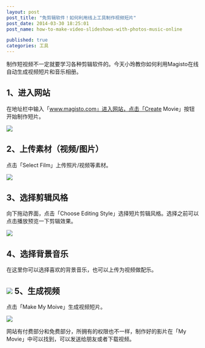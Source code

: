 ```yaml
---
layout: post
post_title: "免剪辑软件！如何利用线上工具制作视频短片"
post_date: 2014-03-30 18:25:01
post_name: how-to-make-video-slideshows-with-photos-music-online

published: true
categories: 工具
---
```


制作短视频不一定就要学习各种剪辑软件的。今天小玲教你如何利用Magisto在线自动生成视频短片和音乐相册。

## 1、进入网站

在地址栏中输入「www.magisto.com」进入网站，点击「Create Movie」按钮开始制作短片。

![](http://mmbiz.qpic.cn/mmbiz/z3T1vlHdIXib7v9TBgjykGlkicVdf7Fx6kmrrmjseqtTspyfJrTNich1AsdEy3XeTr7KicmiaGVEvibfcEXicVMJlwunw/0)

## 2、上传素材（视频/图片）

点击「Select Film」上传照片/视频等素材。

![](http://mmbiz.qpic.cn/mmbiz/z3T1vlHdIXib7v9TBgjykGlkicVdf7Fx6kFJ6xp1ubecUQoGHMMXhO1vkwK7xFOOcPLpRLKibEduIBgibYaicAddTeQ/0)

## 3、选择剪辑风格

向下拖动界面，点击「Choose Editing Style」选择短片剪辑风格。选择之前可以点击播放预览一下剪辑效果。

![](http://mmbiz.qpic.cn/mmbiz/z3T1vlHdIXib7v9TBgjykGlkicVdf7Fx6kTT7D58UsBzY0TPzpsticT7nticYf4t65FuuS2B1cUSoialib7XbAr2GCag/0)

## 4、选择背景音乐

在这里你可以选择喜欢的背景音乐，也可以上传为视频做配乐。

## ![](http://mmbiz.qpic.cn/mmbiz/z3T1vlHdIXib7v9TBgjykGlkicVdf7Fx6kUUo6dtDyejJYh0PqHEW4JDCVlIFKsMticesuZDqjg3SJdI2o8b8Oo7A/0) 5、生成视频

点击「Make My Moive」生成视频短片。

![](http://mmbiz.qpic.cn/mmbiz/z3T1vlHdIXib7v9TBgjykGlkicVdf7Fx6kicXBhyBydnqEvadRO673cR9UB6oSVPibE6caDJFZZmpHgw7QtwRaT16w/0)

网站有付费部分和免费部分，所拥有的权限也不一样，制作好的影片在「My Movie」中可以找到，可以发送给朋友或者下载视频。


